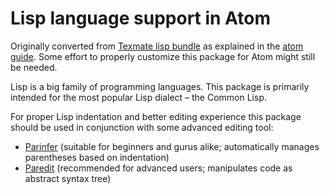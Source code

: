 # Lisp language support in Atom

Originally converted from [Texmate lisp bundle](https://github.com/textmate/lisp.tmbundle) as explained in the [atom guide](http://atom.io/docs/latest/converting-a-text-mate-bundle).
Some effort to properly customize this package for Atom might still be needed.

Lisp is a big family of programming languages. This package is primarily intended for the most popular Lisp dialect – the Common Lisp.

For proper Lisp indentation and better editing experience this package should be used in conjunction with some advanced editing tool:
- [Parinfer](https://atom.io/packages/parinfer) (suitable for beginners and gurus alike; automatically manages parentheses based on indentation)
- [Paredit](https://atom.io/packages/lisp-paredit) (recommended for advanced users; manipulates code as abstract syntax tree)
